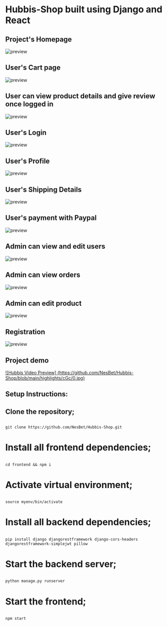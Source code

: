 # Hubbis-Shop built using Django and React

## Project's Homepage
![preview](https://github.com/NesBet/Hubbis-Shop/blob/main/highlights/Homepage.png?raw=true)

## User's Cart page
![preview](https://github.com/NesBet/Hubbis-Shop/blob/main/highlights/cart-page.png?raw=true)

## User can view product details and give review once logged in
![preview](https://github.com/NesBet/Hubbis-Shop/blob/main/highlights/review-page.png?raw=true)

## User's Login
![preview](https://github.com/NesBet/Hubbis-Shop/blob/main/highlights/user-login.png?raw=true)

## User's Profile
![preview](https://github.com/NesBet/Hubbis-Shop/blob/main/highlights/user-profile.png?raw=true)

## User's Shipping Details
![preview](https://github.com/NesBet/Hubbis-Shop/blob/main/highlights/user-shipping-details.png?raw=true)

## User's payment with Paypal
![preview](https://github.com/NesBet/Hubbis-Shop/blob/main/highlights/paypal-checkout.png?raw=true)

## Admin can view and edit users
![preview](https://github.com/NesBet/Hubbis-Shop/blob/main/highlights/admin-edit-users.png?raw=true)

## Admin can view orders
![preview](https://github.com/NesBet/Hubbis-Shop/blob/main/highlights/admin-view-orders.png?raw=true)

## Admin can edit product
![preview](https://github.com/NesBet/Hubbis-Shop/blob/main/highlights/admin-edit-delete-products.png?raw=true)

## Registration
![preview](https://github.com/NesBet/Hubbis-Shop/blob/main/highlights/user-register.png?raw=true)

## Project demo
[![Hubbis Video Preview] (https://github.com/NesBet/Hubbis-Shop/blob/main/highlights/cGc/0.jpg)](www.youtube.com/watch?v=rWvbAtUIRUWPVxwi "Hubbis Shop")

## Setup Instructions:

## Clone the repository;
##
    git clone https://github.com/NesBet/Hubbis-Shop.git
##

# Install all frontend dependencies;
##
    cd frontend && npm i
##

# Activate virtual environment;
##
    source myenv/bin/activate
##

# Install all backend dependencies;
##
    pip install django djangorestframework django-cors-headers djangorestframework-simplejwt pillow
##

# Start the backend server;
##
    python manage.py runserver
##

# Start the frontend;
##
    npm start
##
